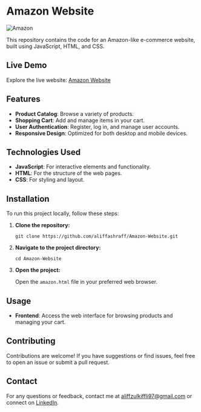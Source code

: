 # Amazon Website

![Amazon](https://github.com/user-attachments/assets/9c8d8fbe-1e13-4d1c-bcae-dd345ec28eb4)

This repository contains the code for an Amazon-like e-commerce website, built using JavaScript, HTML, and CSS.

## Live Demo

Explore the live website: [Amazon Website](https://dashboard.render.com/static/srv-cqjo3mmehbks73cf4ce0)

## Features

- **Product Catalog**: Browse a variety of products.
- **Shopping Cart**: Add and manage items in your cart.
- **User Authentication**: Register, log in, and manage user accounts.
- **Responsive Design**: Optimized for both desktop and mobile devices.

## Technologies Used

- **JavaScript**: For interactive elements and functionality.
- **HTML**: For the structure of the web pages.
- **CSS**: For styling and layout.

## Installation

To run this project locally, follow these steps:

1. **Clone the repository:**

   `git clone https://github.com/aliffashraff/Amazon-Website.git`

2. **Navigate to the project directory:**

   `cd Amazon-Website`

3. **Open the project:**

   Open the `amazon.html` file in your preferred web browser.

## Usage

- **Frontend**: Access the web interface for browsing products and managing your cart.

## Contributing

Contributions are welcome! If you have suggestions or find issues, feel free to open an issue or submit a pull request.

## Contact

For any questions or feedback, contact me at [aliffzulkiffli97@gmail.com](mailto:aliffzulkiffli97@gmail.com) or connect on [LinkedIn](https://www.linkedin.com/in/aliff-ashraff/).
